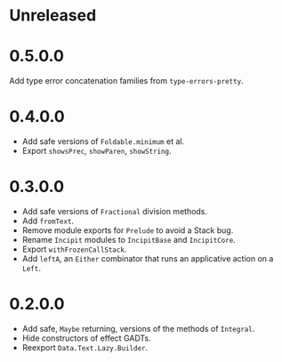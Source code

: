 # Unreleased

# 0.5.0.0

Add type error concatenation families from `type-errors-pretty`.

# 0.4.0.0

* Add safe versions of `Foldable.minimum` et al.
* Export `showsPrec`, `showParen`, `showString`.

# 0.3.0.0

* Add safe versions of `Fractional` division methods.
* Add `fromText`.
* Remove module exports for `Prelude` to avoid a Stack bug.
* Rename `Incipit` modules to `IncipitBase` and `IncipitCore`.
* Export `withFrozenCallStack`.
* Add `leftA`, an `Either` combinator that runs an applicative action on a `Left`.

# 0.2.0.0

* Add safe, `Maybe` returning, versions of the methods of `Integral`.
* Hide constructors of effect GADTs.
* Reexport `Data.Text.Lazy.Builder`.

